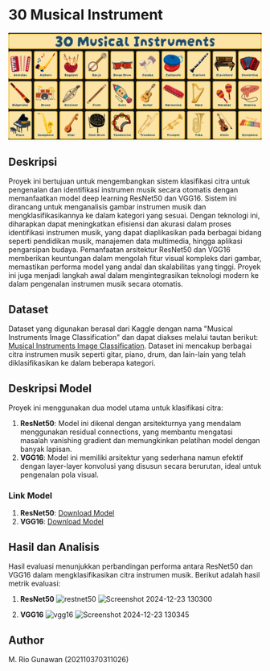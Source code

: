 # 30 Musical Instrument
![Background Image](assets/background.png)

## Deskripsi
Proyek ini bertujuan untuk mengembangkan sistem klasifikasi citra untuk pengenalan dan identifikasi instrumen musik secara otomatis dengan memanfaatkan model deep learning ResNet50 dan VGG16. Sistem ini dirancang untuk menganalisis gambar instrumen musik dan mengklasifikasikannya ke dalam kategori yang sesuai. Dengan teknologi ini, diharapkan dapat meningkatkan efisiensi dan akurasi dalam proses identifikasi instrumen musik, yang dapat diaplikasikan pada berbagai bidang seperti pendidikan musik, manajemen data multimedia, hingga aplikasi pengarsipan budaya. Pemanfaatan arsitektur ResNet50 dan VGG16 memberikan keuntungan dalam mengolah fitur visual kompleks dari gambar, memastikan performa model yang andal dan skalabilitas yang tinggi. Proyek ini juga menjadi langkah awal dalam mengintegrasikan teknologi modern ke dalam pengenalan instrumen musik secara otomatis.

## Dataset
Dataset yang digunakan berasal dari Kaggle dengan nama "Musical Instruments Image Classification" dan dapat diakses melalui tautan berikut: [Musical Instruments Image Classification](https://www.kaggle.com/datasets/gpiosenka/musical-instruments-image-classification). Dataset ini mencakup berbagai citra instrumen musik seperti gitar, piano, drum, dan lain-lain yang telah diklasifikasikan ke dalam beberapa kategori.

## Deskripsi Model
Proyek ini menggunakan dua model utama untuk klasifikasi citra:
1. **ResNet50**: Model ini dikenal dengan arsitekturnya yang mendalam menggunakan residual connections, yang membantu mengatasi masalah vanishing gradient dan memungkinkan pelatihan model dengan banyak lapisan.
2. **VGG16**: Model ini memiliki arsitektur yang sederhana namun efektif dengan layer-layer konvolusi yang disusun secara berurutan, ideal untuk pengenalan pola visual.

### Link Model
1. **ResNet50**: [Download Model](https://drive.google.com/file/d/1gmAV0MfD3aWf5wrtc5oL2YPvMK3eY6Xm/view?usp=drive_link)
2. **VGG16**: [Download Model](https://drive.google.com/file/d/1nD6G8P7UEVdKPov2AjrWgtNh_RwycBtG/view?usp=sharing)

## Hasil dan Analisis
Hasil evaluasi menunjukkan perbandingan performa antara ResNet50 dan VGG16 dalam mengklasifikasikan citra instrumen musik. Berikut adalah hasil metrik evaluasi:

1. **ResNet50** 
![restnet50](https://github.com/user-attachments/assets/fe02500b-5e4d-4ebb-a04c-be18fa055ae7)
![Screenshot 2024-12-23 130300](https://github.com/user-attachments/assets/18f85076-62c2-4c4c-b06f-3c99901d0799)

2. **VGG16**
![vgg16](https://github.com/user-attachments/assets/1b882998-8f6a-4673-8ce8-950d3881eb17)
![Screenshot 2024-12-23 130345](https://github.com/user-attachments/assets/bb43cf83-e177-4f9b-88ef-e42313470bdb)


## Author
M. Rio Gunawan (202110370311026)
